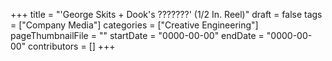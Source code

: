 +++
title = "'George Skits + Dook's ???????' (1/2 In. Reel)"
draft = false
tags = ["Company Media"]
categories = ["Creative Engineering"]
pageThumbnailFile = ""
startDate = "0000-00-00"
endDate = "0000-00-00"
contributors = []
+++
